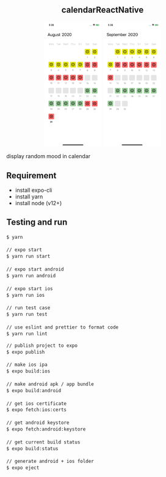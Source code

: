 <p align="center">
  <!-- <img width="200px" src="https://github.com/yeukfei02/calendarReactNative/blob/master/readme-icon.png"><br/> -->
  <h2 align="center">calendarReactNative</h2>
</p>

<p align="center">
  <img width="30%" height="30%" src="https://github.com/yeukfei02/calendarReactNative/blob/master/screenshot1.png" alt="">
  <img width="30%" height="30%" src="https://github.com/yeukfei02/calendarReactNative/blob/master/screenshot2.png" alt="">
</p>

display random mood in calendar

## Requirement

- install expo-cli
- install yarn
- install node (v12+)

## Testing and run

```zsh
$ yarn

// expo start
$ yarn run start

// expo start android
$ yarn run android

// expo start ios
$ yarn run ios

// run test case
$ yarn run test

// use eslint and prettier to format code
$ yarn run lint
```

```zsh
// publish project to expo
$ expo publish

// make ios ipa
$ expo build:ios

// make android apk / app bundle
$ expo build:android

// get ios certificate
$ expo fetch:ios:certs

// get android keystore
$ expo fetch:android:keystore

// get current build status
$ expo build:status

// generate android + ios folder
$ expo eject
```
